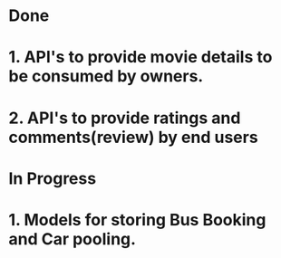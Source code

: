# Done
# 1. API's to provide movie details to be consumed by owners.
# 2. API's to provide ratings and comments(review) by end users

# In Progress
# 1. Models for storing Bus Booking and Car pooling.
